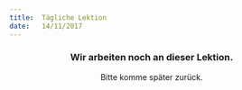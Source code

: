 ```yaml
---
title:  Tägliche Lektion
date:   14/11/2017
---
```


### <center>Wir arbeiten noch an dieser Lektion.</center>
<center>Bitte komme später zurück.</center>